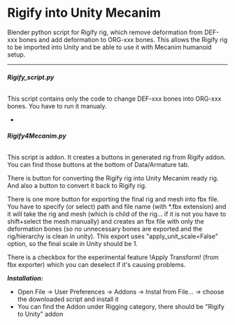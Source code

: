 # Rigify into Unity Mecanim

Blender python script for Rigify rig, which remove deformation from DEF-xxx bones and add deformation to ORG-xxx bones. This allows the Rigify rig to be imported into Unity and be able to use it with Mecanim humanoid setup. 

---

###### **Rigify_script.py**

This script contains only the code to change DEF-xxx bones into ORG-xxx bones. You have to run it manualy. 

-

###### **Rigify4Mecanim.py**

This script is addon. It creates a buttons in generated rig from Rigify addon. You can find those buttons at the bottom of Data/Armature tab. 

There is button for converting the Rigify rig into Unity Mecanim ready rig. And also a button to convert it back to Rigify rig. 

There is one more button for exporting the final rig and mesh into fbx file. You have to specify (or select) path and file name (with *.fbx extension) and it will take the rig and mesh (which is child of the rig... if it is not you have to shift+select the mesh manually) and creates an fbx file with only the deformation bones (so no unnecessary bones are exported and the rig/hierarchy is clean in unity).
This export uses "apply_unit_scale=False" option, so the final scale in Unity should be 1.

There is a checkbox for the experimental feature !Apply Transform! (from fbx exporter) which you can deselect if it's causing problems.

**_Installation:_** 
- Open File -> User Preferences -> Addons -> Instal from File... -> choose the downloaded script and install it
- You can find the Addon under Rigging category, there should be "Rigify to Unity" addon
